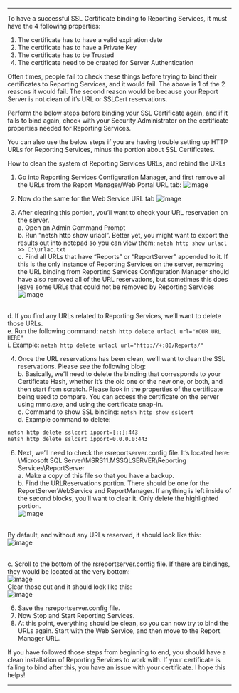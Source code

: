 
-----------------------------------
To have a successful SSL Certificate binding to Reporting Services, it must have the 4 following properties:

1. The certificate has to have a valid expiration date
2. The certificate has to have a Private Key
3. The certificate has to be Trusted
4. The certificate need to be created for Server Authentication


Often times, people fail to check these things before trying to bind their certificates to Reporting Services, and it would fail. The above is 1 of the 2 reasons it would fail. The second reason would be because your Report Server is not clean of it’s URL or SSLCert reservations.

Perform the below steps before binding your SSL Certificate again, and if it fails to bind again, check with your Security Administrator on the certificate properties needed for Reporting Services.

You can also use the below steps if you are having trouble setting up HTTP URLs for Reporting Services, minus the portion about SSL Certificates.

How to clean the system of Reporting Services URLs, and rebind the URLs

1. Go into Reporting Services Configuration Manager, and first remove all the URLs from the Report Manager/Web Portal URL tab:
![image](https://github.com/user-attachments/assets/fb92e0fd-a69f-4495-bb6b-1248a8b5601d)


2. Now do the same for the Web Service URL tab
   ![image](https://github.com/user-attachments/assets/2306f1e9-391b-47d8-800f-5092419e689c)


4. After clearing this portion, you’ll want to check your URL reservation on the server.
<br>a. Open an Admin Command Prompt
<br>b. Run “netsh http show urlacl”. Better yet, you might want to export the results out into notepad so you can view them; `netsh http show urlacl >> C:\urlac.txt`
<br>c. Find all URLs that have “Reports” or “ReportServer” appended to it. If this is the only instance of Reporting Services on the server, removing the URL binding from Reporting Services Configuration Manager should have also removed all of the URL reservations, but sometimes this does leave some URLs that could not be removed by Reporting Services<br>![image](https://github.com/user-attachments/assets/0abf2dc9-c6e5-4180-91cb-f71b46c0eb8d)



<br>d. If you find any URLs related to Reporting Services, we’ll want to delete those URLs.
<br>e. Run the following command: `netsh http delete urlacl url="YOUR URL HERE"`
<br>i. Example: `netsh http delete urlacl url="http://+:80/Reports/"`


4. Once the URL reservations has been clean, we’ll want to clean the SSL reservations. Please see the following blog:
<br>b. Basically, we’ll need to delete the binding that corresponds to your Certificate Hash, whether it’s the old one or the new one, or both, and then start from scratch. Please look in the properties of the certificate being used to compare. You can access the certificate on the server using mmc.exe, and using the certificate snap-in.
<br>c. Command to show SSL binding: `netsh http show sslcert`
<br>d. Example command to delete:
```cmd
netsh http delete sslcert ipport=[::]:443
netsh http delete sslcert ipport=0.0.0.0:443
```

6. Next, we’ll need to check the rsreportserver.config file. It’s located here: <Program Files>\Microsoft SQL Server\MSRS11.MSSQLSERVER\Reporting Services\ReportServer
<br>a. Make a copy of this file so that you have a backup.
<br>b. Find the URLReservations portion. There should be one for the ReportServerWebService and ReportManager. If anything is left inside of the second <URL> blocks, you’ll want to clear it. Only delete the highlighted portion.<br>![image](https://github.com/user-attachments/assets/eac91679-2f97-46c2-9019-700f58137f69)


<br>By default, and without any URLs reserved, it should look like this:<br>![image](https://github.com/user-attachments/assets/4d9a583a-acbb-4ef8-aa86-3ac827f1e347)

<br>c. Scroll to the bottom of the rsreportserver.config file. If there are bindings, they would be located at the very bottom:<br>![image](https://github.com/user-attachments/assets/0fbc7b98-7e0f-47a9-91e0-4a02be470f48)
<br>Clear those out and it should look like this:<br>![image](https://github.com/user-attachments/assets/05bb3560-ccf1-4ebd-99e1-44f72a317dd8)


6. Save the rsreportserver.config file.
7. Now Stop and Start Reporting Services.
8. At this point, everything should be clean, so you can now try to bind the URLs again. Start with the Web Service, and then move to the Report Manager URL.


If you have followed those steps from beginning to end, you should have a clean installation of Reporting Services to work with. If your certificate is failing to bind after this, you have an issue with your certificate. I hope this helps!

-----------------------------------
